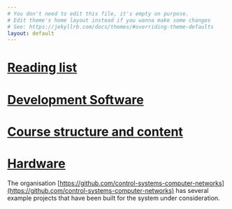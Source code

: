 ```yaml
---
# You don't need to edit this file, it's empty on purpose.
# Edit theme's home layout instead if you wanna make some changes
# See: https://jekyllrb.com/docs/themes/#overriding-theme-defaults
layout: default
---
```

# [Reading list](books)
# [Development Software](platform)
# [Course structure and content](structure)
# [Hardware](hardware)

The organisation [https://github.com/control-systems-computer-networks](https://github.com/control-systems-computer-networks) has several example projects that have been built for the system under consideration.
